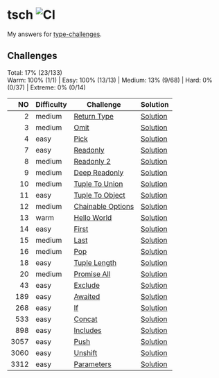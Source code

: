 # tsch ![CI](https://github.com/ishiahirake/tsch/actions/workflows/ci.yml/badge.svg)

My answers for [type-challenges](https://github.com/type-challenges/type-challenges).

## Challenges

Total: 17% (23/133)  
Warm: 100% (1/1) | Easy: 100% (13/13) | Medium: 13% (9/68) | Hard: 0% (0/37) | Extreme: 0% (0/14)

|   NO | Difficulty | Challenge                                                                 | Solution                                                  |
| ---: | ---------- | ------------------------------------------------------------------------- | --------------------------------------------------------- |
|    2 | medium     | [Return Type](./questions/00002-medium-return-type/README.md)             | [Solution](./solutions/00002-medium-return-type.ts)       |
|    3 | medium     | [Omit](./questions/00003-medium-omit/README.md)                           | [Solution](./solutions/00003-medium-omit.ts)              |
|    4 | easy       | [Pick](./questions/00004-easy-pick/README.md)                             | [Solution](./solutions/00004-easy-pick.ts)                |
|    7 | easy       | [Readonly](./questions/00007-easy-readonly/README.md)                     | [Solution](./solutions/00007-easy-readonly.ts)            |
|    8 | medium     | [Readonly 2](./questions/00008-medium-readonly-2/README.md)               | [Solution](./solutions/00008-medium-readonly-2.ts)        |
|    9 | medium     | [Deep Readonly](./questions/00009-medium-deep-readonly/README.md)         | [Solution](./solutions/00009-medium-deep-readonly.ts)     |
|   10 | medium     | [Tuple To Union](./questions/00010-medium-tuple-to-union/README.md)       | [Solution](./solutions/00010-medium-tuple-to-union.ts)    |
|   11 | easy       | [Tuple To Object](./questions/00011-easy-tuple-to-object/README.md)       | [Solution](./solutions/00011-easy-tuple-to-object.ts)     |
|   12 | medium     | [Chainable Options](./questions/00012-medium-chainable-options/README.md) | [Solution](./solutions/00012-medium-chainable-options.ts) |
|   13 | warm       | [Hello World](./questions/00013-warm-hello-world/README.md)               | [Solution](./solutions/00013-warm-hello-world.ts)         |
|   14 | easy       | [First](./questions/00014-easy-first/README.md)                           | [Solution](./solutions/00014-easy-first.ts)               |
|   15 | medium     | [Last](./questions/00015-medium-last/README.md)                           | [Solution](./solutions/00015-medium-last.ts)              |
|   16 | medium     | [Pop](./questions/00016-medium-pop/README.md)                             | [Solution](./solutions/00016-medium-pop.ts)               |
|   18 | easy       | [Tuple Length](./questions/00018-easy-tuple-length/README.md)             | [Solution](./solutions/00018-easy-tuple-length.ts)        |
|   20 | medium     | [Promise All](./questions/00020-medium-promise-all/README.md)             | [Solution](./solutions/00020-medium-promise-all.ts)       |
|   43 | easy       | [Exclude](./questions/00043-easy-exclude/README.md)                       | [Solution](./solutions/00043-easy-exclude.ts)             |
|  189 | easy       | [Awaited](./questions/00189-easy-awaited/README.md)                       | [Solution](./solutions/00189-easy-awaited.ts)             |
|  268 | easy       | [If](./questions/00268-easy-if/README.md)                                 | [Solution](./solutions/00268-easy-if.ts)                  |
|  533 | easy       | [Concat](./questions/00533-easy-concat/README.md)                         | [Solution](./solutions/00533-easy-concat.ts)              |
|  898 | easy       | [Includes](./questions/00898-easy-includes/README.md)                     | [Solution](./solutions/00898-easy-includes.ts)            |
| 3057 | easy       | [Push](./questions/03057-easy-push/README.md)                             | [Solution](./solutions/03057-easy-push.ts)                |
| 3060 | easy       | [Unshift](./questions/03060-easy-unshift/README.md)                       | [Solution](./solutions/03060-easy-unshift.ts)             |
| 3312 | easy       | [Parameters](./questions/03312-easy-parameters/README.md)                 | [Solution](./solutions/03312-easy-parameters.ts)          |
